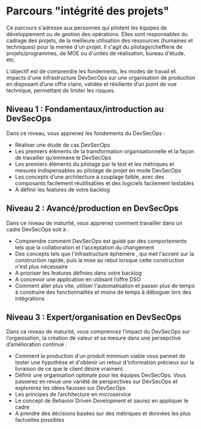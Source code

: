 
# Parcours "intégrité des projets"
Ce parcours s'adresse aux personnes qui pilotent les équipes de développement ou de gestion des opérations. Elles sont responsables du cadrage des projets, de la meilleure utilisation des ressources (humaines et techniques) pour la menée d'un projet. Il s'agit du pilotage/chefferie de projets/programmes, de MOE ou d'unités de réalisation, bureau d'étude, etc.

L'objectif est de comprendre les fondements, les modes de travail et impacts d'une infrastructure DevSecOps sur une organisation de production en disposant d’une offre claire, validée et résiliente d’un point de vue technique, permettant de limiter les risques.

## Niveau 1 : Fondamentaux/introduction au DevSecOps 
Dans ce niveau, vous apprenez les fondements du DevSecOps : 
- Réaliser une étude de cas DevSecOps 
- Les premiers éléments de la transformation organisationnelle et la façon de travailler qu’emmène le DevSecOps 
- Les premiers éléments du pilotage par le test et les métriques et mesures indispensables au pilotage de projet en mode DevSecOps 
- Les concepts d’une architecture à couplage faible, avec des composants facilement réutilisables et des logiciels facilement testables 
- A définir les features de votre backlog

## Niveau 2 : Avancé/production en DevSecOps 
Dans ce niveau de maturité, vous apprenez comment travailler dans un cadre DevSecOps soit à  : 
- Comprendre comment DevSecOps est guidé par des comportements tels que la collaboration et l'acceptation du changement
- Des concepts tels que l'infrastructure éphémère , qui met l'accent sur la construction rapide, puis la mise au rebut lorsque cette construction n'est plus nécessaire
- A prioriser les features définies dans votre backlog 
- A concevoir une application en utilisant l’offre DSO 
- Comment aller plus vite, utiliser l'automatisation et passer plus de temps à construire des fonctionnalités et moins de temps à déboguer lors des intégrations

## Niveau 3 : Expert/organisation en DevSecOps 
Dans ce niveau de maturité, vous comprennez l’impact du DevSecOps sur l’organisation, la création de valeur et sa mesure dans une persepctive d’amélioration  continue : 
- Comment la production d'un produit minimum viable vous permet de tester une hypothèse et d'obtenir un retour d'information précieux sur la livraison de ce que le client désire vraiment. 
- Définir une organisation optimale pour les équipes DevSecOps. Vous passerez en revue une variété de perspectives sur DevSecOps et explorerez les idées fausses sur DevSecOps 
- Les principes de l’architecture en microservice 
- Le concept de Behavior Driven Development et saurez en appliquer le cadre 
- A prendre des décisions basées sur des métriques et données les plus factuelles possibles

